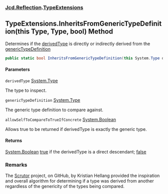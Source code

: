 ### [Jcd.Reflection](Jcd.Reflection.md 'Jcd.Reflection').[TypeExtensions](TypeExtensions.md 'Jcd.Reflection.TypeExtensions')

## TypeExtensions.InheritsFromGenericTypeDefinition(this Type, Type, bool) Method

Determines if the [derivedType](TypeExtensions.InheritsFromGenericTypeDefinition.mHC/Sebww6wWdgzeBrkOyA.md#Jcd.Reflection.TypeExtensions.InheritsFromGenericTypeDefinition(thisSystem.Type,System.Type,bool).derivedType 'Jcd.Reflection.TypeExtensions.InheritsFromGenericTypeDefinition(this System.Type, System.Type, bool).derivedType') is directly or indirectly derived from the
[genericTypeDefinition](TypeExtensions.InheritsFromGenericTypeDefinition.mHC/Sebww6wWdgzeBrkOyA.md#Jcd.Reflection.TypeExtensions.InheritsFromGenericTypeDefinition(thisSystem.Type,System.Type,bool).genericTypeDefinition 'Jcd.Reflection.TypeExtensions.InheritsFromGenericTypeDefinition(this System.Type, System.Type, bool).genericTypeDefinition')

```csharp
public static bool InheritsFromGenericTypeDefinition(this System.Type derivedType, System.Type genericTypeDefinition, bool allowSelfToCompareToTrueIfConcrete=false);
```
#### Parameters

<a name='Jcd.Reflection.TypeExtensions.InheritsFromGenericTypeDefinition(thisSystem.Type,System.Type,bool).derivedType'></a>

`derivedType` [System.Type](https://docs.microsoft.com/en-us/dotnet/api/System.Type 'System.Type')

The type to inspect.

<a name='Jcd.Reflection.TypeExtensions.InheritsFromGenericTypeDefinition(thisSystem.Type,System.Type,bool).genericTypeDefinition'></a>

`genericTypeDefinition` [System.Type](https://docs.microsoft.com/en-us/dotnet/api/System.Type 'System.Type')

The generic type definition to compare against.

<a name='Jcd.Reflection.TypeExtensions.InheritsFromGenericTypeDefinition(thisSystem.Type,System.Type,bool).allowSelfToCompareToTrueIfConcrete'></a>

`allowSelfToCompareToTrueIfConcrete` [System.Boolean](https://docs.microsoft.com/en-us/dotnet/api/System.Boolean 'System.Boolean')

Allows true to be returned if derivedType is exactly the generic type.

#### Returns
[System.Boolean](https://docs.microsoft.com/en-us/dotnet/api/System.Boolean 'System.Boolean')
[true](https://docs.microsoft.com/en-us/dotnet/csharp/language-reference/builtin-types/bool 'https://docs.microsoft.com/en-us/dotnet/csharp/language-reference/builtin-types/bool') if the derivedType is a direct descendant; [false](https://docs.microsoft.com/en-us/dotnet/csharp/language-reference/builtin-types/bool 'https://docs.microsoft.com/en-us/dotnet/csharp/language-reference/builtin-types/bool')

### Remarks
The [Scrutor](https://github.com/khellang/Scrutor 'https://github.com/khellang/Scrutor') project, on GitHub, by Kristian Hellang
provided the inspiration and overall algorithm for determining if a type was derived from another
regardless of the genericity of the types being compared.